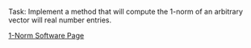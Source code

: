 Task: Implement a method that will compute the 1-norm of an arbitrary vector will real number entries. 

[1-Norm Software Page](<https://emilyblackb.github.io/math5610/Software_Manual/1-VectorNorm>)
      

